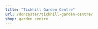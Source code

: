 ```yaml
---
title: "Tickhill Garden Centre"
url: /doncaster/tickhill-garden-centre/
shop: garden centre
---
```

